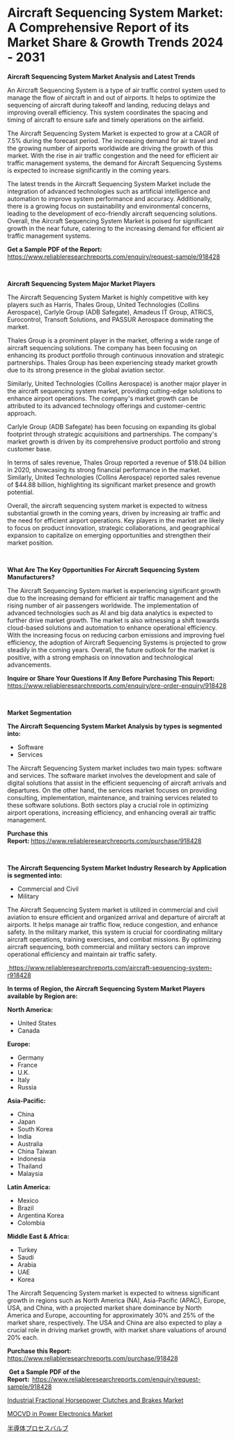 <p><h1>Aircraft Sequencing System Market: A Comprehensive Report of its Market Share & Growth Trends 2024 - 2031</h1></p><p><strong>Aircraft Sequencing System Market Analysis and Latest Trends</strong></p>
<p><p>An Aircraft Sequencing System is a type of air traffic control system used to manage the flow of aircraft in and out of airports. It helps to optimize the sequencing of aircraft during takeoff and landing, reducing delays and improving overall efficiency. This system coordinates the spacing and timing of aircraft to ensure safe and timely operations on the airfield.</p><p>The Aircraft Sequencing System Market is expected to grow at a CAGR of 7.5% during the forecast period. The increasing demand for air travel and the growing number of airports worldwide are driving the growth of this market. With the rise in air traffic congestion and the need for efficient air traffic management systems, the demand for Aircraft Sequencing Systems is expected to increase significantly in the coming years.</p><p>The latest trends in the Aircraft Sequencing System Market include the integration of advanced technologies such as artificial intelligence and automation to improve system performance and accuracy. Additionally, there is a growing focus on sustainability and environmental concerns, leading to the development of eco-friendly aircraft sequencing solutions. Overall, the Aircraft Sequencing System Market is poised for significant growth in the near future, catering to the increasing demand for efficient air traffic management systems.</p></p>
<p><strong>Get a Sample PDF of the Report:&nbsp;</strong> <a href="https://www.reliableresearchreports.com/enquiry/request-sample/918428">https://www.reliableresearchreports.com/enquiry/request-sample/918428</a></p>
<p>&nbsp;</p>
<p><strong>Aircraft Sequencing System Major Market Players</strong></p>
<p><p>The Aircraft Sequencing System Market is highly competitive with key players such as Harris, Thales Group, United Technologies (Collins Aerospace), Carlyle Group (ADB Safegate), Amadeus IT Group, ATRiCS, Eurocontrol, Transoft Solutions, and PASSUR Aerospace dominating the market. </p><p>Thales Group is a prominent player in the market, offering a wide range of aircraft sequencing solutions. The company has been focusing on enhancing its product portfolio through continuous innovation and strategic partnerships. Thales Group has been experiencing steady market growth due to its strong presence in the global aviation sector.</p><p>Similarly, United Technologies (Collins Aerospace) is another major player in the aircraft sequencing system market, providing cutting-edge solutions to enhance airport operations. The company's market growth can be attributed to its advanced technology offerings and customer-centric approach.</p><p>Carlyle Group (ADB Safegate) has been focusing on expanding its global footprint through strategic acquisitions and partnerships. The company's market growth is driven by its comprehensive product portfolio and strong customer base.</p><p>In terms of sales revenue, Thales Group reported a revenue of $18.04 billion in 2020, showcasing its strong financial performance in the market. Similarly, United Technologies (Collins Aerospace) reported sales revenue of $44.88 billion, highlighting its significant market presence and growth potential.</p><p>Overall, the aircraft sequencing system market is expected to witness substantial growth in the coming years, driven by increasing air traffic and the need for efficient airport operations. Key players in the market are likely to focus on product innovation, strategic collaborations, and geographical expansion to capitalize on emerging opportunities and strengthen their market position.</p></p>
<p>&nbsp;</p>
<p><strong>What Are The Key Opportunities For Aircraft Sequencing System Manufacturers?</strong></p>
<p><p>The Aircraft Sequencing System market is experiencing significant growth due to the increasing demand for efficient air traffic management and the rising number of air passengers worldwide. The implementation of advanced technologies such as AI and big data analytics is expected to further drive market growth. The market is also witnessing a shift towards cloud-based solutions and automation to enhance operational efficiency. With the increasing focus on reducing carbon emissions and improving fuel efficiency, the adoption of Aircraft Sequencing Systems is projected to grow steadily in the coming years. Overall, the future outlook for the market is positive, with a strong emphasis on innovation and technological advancements.</p></p>
<p><strong>Inquire or Share Your Questions If Any Before Purchasing This Report:</strong> <a href="https://www.reliableresearchreports.com/enquiry/pre-order-enquiry/918428">https://www.reliableresearchreports.com/enquiry/pre-order-enquiry/918428</a></p>
<p>&nbsp;</p>
<p><strong>Market Segmentation</strong></p>
<p><strong>The Aircraft Sequencing System Market Analysis by types is segmented into:</strong></p>
<p><ul><li>Software</li><li>Services</li></ul></p>
<p><p>The Aircraft Sequencing System market includes two main types: software and services. The software market involves the development and sale of digital solutions that assist in the efficient sequencing of aircraft arrivals and departures. On the other hand, the services market focuses on providing consulting, implementation, maintenance, and training services related to these software solutions. Both sectors play a crucial role in optimizing airport operations, increasing efficiency, and enhancing overall air traffic management.</p></p>
<p><strong>Purchase this Report:&nbsp;</strong><a href="https://www.reliableresearchreports.com/purchase/918428">https://www.reliableresearchreports.com/purchase/918428</a></p>
<p>&nbsp;</p>
<p><strong>The Aircraft Sequencing System Market Industry Research by Application is segmented into:</strong></p>
<p><ul><li>Commercial and Civil</li><li>Military</li></ul></p>
<p><p>The Aircraft Sequencing System market is utilized in commercial and civil aviation to ensure efficient and organized arrival and departure of aircraft at airports. It helps manage air traffic flow, reduce congestion, and enhance safety. In the military market, this system is crucial for coordinating military aircraft operations, training exercises, and combat missions. By optimizing aircraft sequencing, both commercial and military sectors can improve operational efficiency and maintain air traffic safety.</p></p>
<p><a href="https://www.reliableresearchreports.com/aircraft-sequencing-system-r918428">&nbsp;https://www.reliableresearchreports.com/aircraft-sequencing-system-r918428</a></p>
<p><strong>In terms of Region, the Aircraft Sequencing System Market Players available by Region are:</strong></p>
<p>
    <p> <strong> North America: </strong>
        <ul>
            <li>United States</li>
            <li>Canada</li>
        </ul>
        </p> 
    <p> <strong> Europe: </strong>
        <ul>
            <li>Germany</li>
            <li>France</li>
            <li>U.K.</li>
            <li>Italy</li>
            <li>Russia</li>
        </ul>
        </p> 
    <p> <strong> Asia-Pacific: </strong>
        <ul>
            <li>China</li>
            <li>Japan</li>
            <li>South Korea</li>
            <li>India</li>
            <li>Australia</li>
            <li>China Taiwan</li>
            <li>Indonesia</li>
            <li>Thailand</li>
            <li>Malaysia</li>
        </ul>
        </p> 
    <p> <strong> Latin America: </strong>
        <ul>
            <li>Mexico</li>
            <li>Brazil</li>
            <li>Argentina Korea</li>
            <li>Colombia</li>
        </ul>
        </p> 
    <p> <strong> Middle East & Africa: </strong>
        <ul>
            <li>Turkey</li>
            <li>Saudi</li>
            <li>Arabia</li>
            <li>UAE</li>
            <li>Korea</li>
        </ul>
    </p>
    </p>
<p><p>The Aircraft Sequencing System market is expected to witness significant growth in regions such as North America (NA), Asia-Pacific (APAC), Europe, USA, and China, with a projected market share dominance by North America and Europe, accounting for approximately 30% and 25% of the market share, respectively. The USA and China are also expected to play a crucial role in driving market growth, with market share valuations of around 20% each.</p></p>
<p><strong>Purchase this Report: </strong><a href="https://www.reliableresearchreports.com/purchase/918428">https://www.reliableresearchreports.com/purchase/918428</a></p>
<p>&nbsp;<strong>Get a Sample PDF of the Report:&nbsp;&nbsp;</strong><a href="https://www.reliableresearchreports.com/enquiry/request-sample/918428">https://www.reliableresearchreports.com/enquiry/request-sample/918428</a></p>
<p><strong></strong></p>
<p><p><a href="https://github.com/shotows/Market-Research-Report-List-3/blob/main/industrial-fractional-horsepower-clutches-and-brakes-market.md">Industrial Fractional Horsepower Clutches and Brakes Market</a></p><p><a href="https://github.com/Sinjinluong3e0awx2m195k76/Market-Research-Report-List-3/blob/main/mocvd-in-power-electronics-market.md">MOCVD in Power Electronics Market</a></p><p><a href="https://github.com/LizaHeller2023/Market-Research-Report-List-1/blob/main/2253992170884.md">半導体プロセスバルブ</a></p></p>
